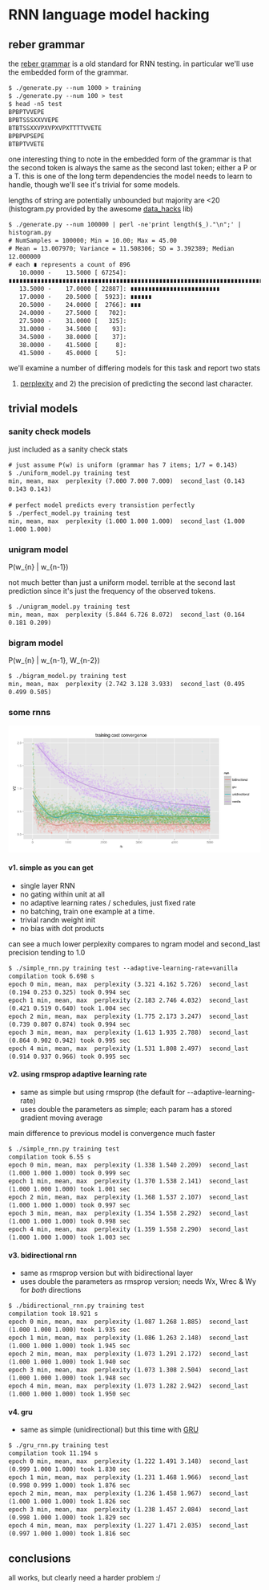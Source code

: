 # RNN language model hacking

## reber grammar

the [reber grammar](http://www.willamette.edu/~gorr/classes/cs449/reber.html) is a old standard 
for RNN testing. in particular we'll use the embedded form of the grammar.

```
$ ./generate.py --num 1000 > training
$ ./generate.py --num 100 > test
$ head -n5 test
BPBPTVVEPE
BPBTSSSXXVVEPE
BTBTSSXXVPXVPXVPXTTTTVVETE
BPBPVPSEPE
BTBPTVVETE
```

one interesting thing to note in the embedded form of the grammar is that the second token is
always the same as the second last token; either a P or a T. this is one of the long term dependencies the
model needs to learn to handle, though we'll see it's trivial for some models.

lengths of string are potentially unbounded but majority are <20
(histogram.py provided by the awesome [data_hacks](https://github.com/bitly/data_hacks) lib)

```
$ ./generate.py --num 100000 | perl -ne'print length($_)."\n";' | histogram.py
# NumSamples = 100000; Min = 10.00; Max = 45.00
# Mean = 13.007970; Variance = 11.508306; SD = 3.392389; Median 12.000000
# each ∎ represents a count of 896
   10.0000 -    13.5000 [ 67254]: ∎∎∎∎∎∎∎∎∎∎∎∎∎∎∎∎∎∎∎∎∎∎∎∎∎∎∎∎∎∎∎∎∎∎∎∎∎∎∎∎∎∎∎∎∎∎∎∎∎∎∎∎∎∎∎∎∎∎∎∎∎∎∎∎∎∎∎∎∎∎∎∎∎∎∎
   13.5000 -    17.0000 [ 22887]: ∎∎∎∎∎∎∎∎∎∎∎∎∎∎∎∎∎∎∎∎∎∎∎∎∎
   17.0000 -    20.5000 [  5923]: ∎∎∎∎∎∎
   20.5000 -    24.0000 [  2766]: ∎∎∎
   24.0000 -    27.5000 [   702]: 
   27.5000 -    31.0000 [   325]: 
   31.0000 -    34.5000 [    93]: 
   34.5000 -    38.0000 [    37]: 
   38.0000 -    41.5000 [     8]: 
   41.5000 -    45.0000 [     5]: 
```

we'll examine a number of differing models for this task and report two stats
1) [perplexity](http://en.wikipedia.org/wiki/Perplexity#Perplexity_per_word)
and 2) the precision of predicting the second last character.

## trivial models

### sanity check models

just included as a sanity check stats

```
# just assume P(w) is uniform (grammar has 7 items; 1/7 = 0.143)
$ ./uniform_model.py training test  
min, mean, max  perplexity (7.000 7.000 7.000)  second_last (0.143 0.143 0.143)

# perfect model predicts every transistion perfectly
$ ./perfect_model.py training test  
min, mean, max  perplexity (1.000 1.000 1.000)  second_last (1.000 1.000 1.000)
```

### unigram model

P(w_{n} | w_{n-1})

not much better than just a uniform model. 
terrible at the second last prediction since it's just the frequency of the observed tokens.

```
$ ./unigram_model.py training test
min, mean, max  perplexity (5.844 6.726 8.072)  second_last (0.164 0.181 0.209)
```

### bigram model

P(w_{n} | w_{n-1}, W_{n-2})

```
$ ./bigram_model.py training test
min, mean, max  perplexity (2.742 3.128 3.933)  second_last (0.495 0.499 0.505)
```

### some rnns

![cost](cost.png?raw=true "cost")

#### v1. simple as you can get

* single layer RNN
* no gating within unit at all
* no adaptive learning rates / schedules, just fixed rate
* no batching, train one example at a time.
* trivial randn weight init
* no bias with dot products

can see a much lower perplexity compares to ngram model and second_last precision tending to 1.0

```
$ ./simple_rnn.py training test --adaptive-learning-rate=vanilla
compilation took 6.698 s
epoch 0 min, mean, max  perplexity (3.321 4.162 5.726)  second_last (0.194 0.253 0.325) took 0.994 sec
epoch 1 min, mean, max  perplexity (2.183 2.746 4.032)  second_last (0.421 0.519 0.640) took 1.004 sec
epoch 2 min, mean, max  perplexity (1.775 2.173 3.247)  second_last (0.739 0.807 0.874) took 0.994 sec
epoch 3 min, mean, max  perplexity (1.613 1.935 2.788)  second_last (0.864 0.902 0.942) took 0.995 sec
epoch 4 min, mean, max  perplexity (1.531 1.808 2.497)  second_last (0.914 0.937 0.966) took 0.995 sec
```

#### v2. using rmsprop adaptive learning rate

* same as simple but using rmsprop (the default for --adaptive-learning-rate)
* uses double the parameters as simple; each param has a stored gradient moving average

main difference to previous model is convergence much faster

```
$ ./simple_rnn.py training test
compilation took 6.55 s
epoch 0 min, mean, max  perplexity (1.338 1.540 2.209)  second_last (1.000 1.000 1.000) took 0.999 sec
epoch 1 min, mean, max  perplexity (1.370 1.538 2.141)  second_last (1.000 1.000 1.000) took 1.001 sec
epoch 2 min, mean, max  perplexity (1.368 1.537 2.107)  second_last (1.000 1.000 1.000) took 0.997 sec
epoch 3 min, mean, max  perplexity (1.354 1.558 2.292)  second_last (1.000 1.000 1.000) took 0.998 sec
epoch 4 min, mean, max  perplexity (1.359 1.558 2.290)  second_last (1.000 1.000 1.000) took 1.003 sec
```

#### v3. bidirectional rnn

* same as rmsprop version but with bidirectional layer
* uses double the parameters as rmsprop version; needs Wx, Wrec & Wy for _both_ directions

```
$ ./bidirectional_rnn.py training test
compilation took 18.921 s
epoch 0 min, mean, max  perplexity (1.087 1.268 1.885)  second_last (1.000 1.000 1.000) took 1.935 sec
epoch 1 min, mean, max  perplexity (1.086 1.263 2.148)  second_last (1.000 1.000 1.000) took 1.945 sec
epoch 2 min, mean, max  perplexity (1.073 1.291 2.172)  second_last (1.000 1.000 1.000) took 1.940 sec
epoch 3 min, mean, max  perplexity (1.073 1.308 2.504)  second_last (1.000 1.000 1.000) took 1.948 sec
epoch 4 min, mean, max  perplexity (1.073 1.282 2.942)  second_last (1.000 1.000 1.000) took 1.950 sec
```

#### v4. gru

* same as simple (unidirectional) but this time with [GRU](http://arxiv.org/abs/1502.02367)

```
$ ./gru_rnn.py training test
compilation took 11.194 s
epoch 0 min, mean, max  perplexity (1.222 1.491 3.148)  second_last (0.999 1.000 1.000) took 1.830 sec
epoch 1 min, mean, max  perplexity (1.231 1.468 1.966)  second_last (0.998 0.999 1.000) took 1.876 sec
epoch 2 min, mean, max  perplexity (1.236 1.458 1.967)  second_last (1.000 1.000 1.000) took 1.826 sec
epoch 3 min, mean, max  perplexity (1.238 1.457 2.084)  second_last (0.998 1.000 1.000) took 1.829 sec
epoch 4 min, mean, max  perplexity (1.227 1.471 2.035)  second_last (0.997 1.000 1.000) took 1.816 sec
```

## conclusions

all works, but clearly need a harder problem :/

